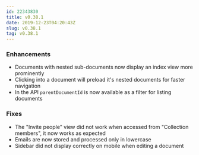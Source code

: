 ```yaml
---
id: 22343830
title: v0.38.1
date: 2019-12-23T04:20:43Z
slug: v0.38.1
tag: v0.38.1
---
```

    
### Enhancements

- Documents with nested sub-documents now display an index view more prominently
- Clicking into a document will preload it's nested documents for faster navigation
- In the API `parentDocumentId` is now available as a filter for listing documents

### Fixes

- The "Invite people" view did not work when accessed from "Collection members", it now works as expected
- Emails are now stored and processed only in lowercase
- Sidebar did not display correctly on mobile when editing a document

      